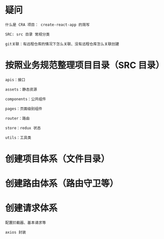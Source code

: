 # 疑问

    什么是 CRA 项目： create-react-app 的简写

    SRC: src 目录 常规分类

    git关联：有远程仓库的情况下怎么关联、没有远程仓库怎么关联创建

# 按照业务规范整理项目目录（SRC 目录）

    apis：接口

    assets：静态资源

    components：公共组件

    pages：页面级别组件

    router：路由

    store：redux 状态

    utils：工具类

# 创建项目体系（文件目录）

# 创建路由体系（路由守卫等）

# 创建请求体系

    配置拦截器、基本请求等

    axios 封装

